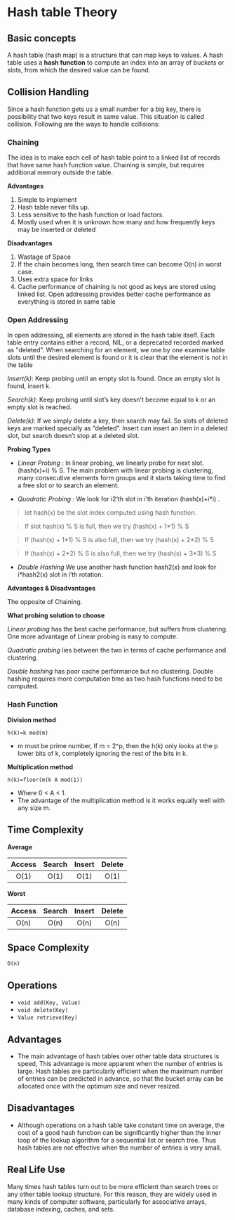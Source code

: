 # Hash table Theory

## Basic concepts

A hash table (hash map) is a structure that can map keys to values.
A hash table uses a **hash function** to compute an index into an array of buckets or slots, from which the desired value can be found.

## Collision Handling

Since a hash function gets us a small number for a big key, there is possibility that two keys result in same value.
This situation is called collision. Following are the ways to handle collisions:

### Chaining

The idea is to make each cell of hash table point to a linked list of records that have same hash function value.
Chaining is simple, but requires additional memory outside the table.

**Advantages**

1. Simple to implement
2. Hash table never fills up.
3. Less sensitive to the hash function or load factors.
4. Mostly used when it is unknown how many and how frequently keys may be inserted or deleted

**Disadvantages**

1. Wastage of Space
2. If the chain becomes long, then search time can become O(n) in worst case.
3. Uses extra space for links
4. Cache performance of chaining is not good as keys are stored using linked list.
Open addressing provides better cache performance as everything is stored in same table


### Open Addressing

In open addressing, all elements are stored in the hash table itself.
Each table entry contains either a record, NIL, or a deprecated recorded marked as "deleted".
When searching for an element, we one by one examine table slots until the desired element is found
or it is clear that the element is not in the table

*Insert(k)*: Keep probing until an empty slot is found.
Once an empty slot is found, insert k.

*Search(k)*: Keep probing until slot’s key doesn’t become equal to k or an empty slot is reached.

*Delete(k)*: If we simply delete a key, then search may fail. So slots of deleted keys are marked specially as “deleted”.
Insert can insert an item in a deleted slot, but search doesn’t stop at a deleted slot.

**Probing Types**

- *Linear Probing* : In linear probing, we linearly probe for next slot. (hash(x)+i) % S.
The main problem with linear probing is clustering, many consecutive elements form groups and it starts taking time to find a free slot or to search an element.

- *Quadratic Probing* :  We look for i2‘th slot in i’th iteration (hash(x)+i\*i) .

> let hash(x) be the slot index computed using hash function.

> If slot hash(x) % S is full, then we try (hash(x) + 1\*1) % S

> If (hash(x) + 1\*1) % S is also full, then we try (hash(x) + 2\*2) % S

> If (hash(x) + 2\*2) % S is also full, then we try (hash(x) + 3\*3) % S

- *Double Hashing* We use another hash function hash2(x) and look for i\*hash2(x) slot in i’th rotation.

**Advantages & Disadvantages**

The opposite of Chaining.

**What probing solution to choose**

*Linear probing* has the best cache performance, but suffers from clustering.
One more advantage of Linear probing is easy to compute.

*Quadratic probing* lies between the two in terms of cache performance and clustering.

*Double hashing* has poor cache performance but no clustering. Double hashing requires more computation time as two hash functions need to be computed.

### Hash Function
**Division method**

`h(k)=k mod(m)` 

- m must be prime number, If m = 2^p, then the h(k) only looks at the p lower bits of k, completely ignoring the rest of the bits in k.


**Multiplication method**

`h(k)=floor(m(k A mod(1))` 

- Where 0 < A < 1.
- The advantage of the multiplication method is it works equally well with any size m.

## Time Complexity

**Average**

| Access | Search | Insert | Delete |
|:-------:|:-------:|:-------:|:-------:|
| O(1) | O(1) | O(1) | O(1) |

**Worst**

| Access | Search | Insert | Delete |
|:-------:|:-------:|:-------:|:-------:|
| O(n) | O(n) | O(n) | O(n) |


## Space Complexity
`O(n)`

## Operations
- `void add(Key, Value)`
- `void delete(Key)`
- `Value retrieve(Key)`


## Advantages

- The main advantage of hash tables over other table data structures is speed,
This advantage is more apparent when the number of entries is large.
Hash tables are particularly efficient when the maximum number of entries can be predicted in advance,
so that the bucket array can be allocated once with the optimum size and never resized.


## Disadvantages

- Although operations on a hash table take constant time on average,
the cost of a good hash function can be significantly higher than the inner loop of the lookup algorithm for a sequential list or search tree.
Thus hash tables are not effective when the number of entries is very small.

## Real Life Use

Many times hash tables turn out to be more efficient than search trees or any other table lookup structure.
For this reason, they are widely used in many kinds of computer software, particularly for associative arrays,
database indexing, caches, and sets.
